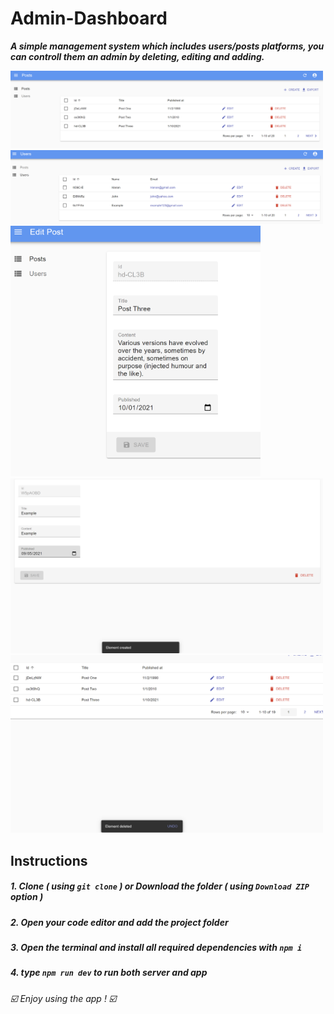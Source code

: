 # Admin-Dashboard
***A simple management system which includes users/posts platforms, you can controll them an admin by deleting, editing and adding.***

<img src="images/1.png" width=500>
<img src="images/2.png" width=500>
<img src="images/3.png" width=400>
<img src="images/4.png" width=500>
<img src="images/5.png" width=500>

## Instructions
##### 1. Clone ***( using `git clone` )*** or Download the folder ***( using ***`Download ZIP`*** option )*** #####
##### 2. Open your code editor and add the project folder #####
##### 3. Open the terminal and install all required dependencies with ***`npm i`*** #####
##### 4. type ***`npm run dev`*** to run both server and app #####

###### ☑️ *Enjoy using the app !* ☑️ ######
